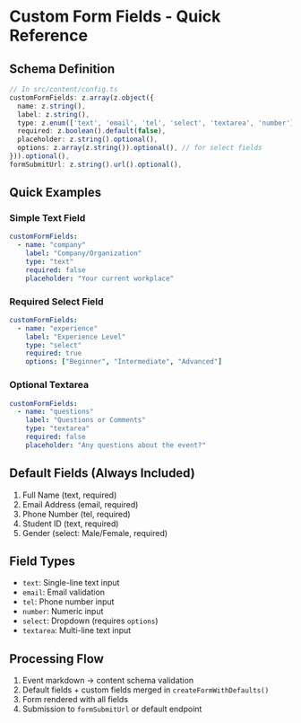 # Custom Form Fields - Quick Reference

## Schema Definition

```typescript
// In src/content/config.ts
customFormFields: z.array(z.object({
  name: z.string(),
  label: z.string(),
  type: z.enum(['text', 'email', 'tel', 'select', 'textarea', 'number']),
  required: z.boolean().default(false),
  placeholder: z.string().optional(),
  options: z.array(z.string()).optional(), // for select fields
})).optional(),
formSubmitUrl: z.string().url().optional(),
```

## Quick Examples

### Simple Text Field
```yaml
customFormFields:
  - name: "company"
    label: "Company/Organization"
    type: "text"
    required: false
    placeholder: "Your current workplace"
```

### Required Select Field
```yaml
customFormFields:
  - name: "experience"
    label: "Experience Level"
    type: "select"
    required: true
    options: ["Beginner", "Intermediate", "Advanced"]
```

### Optional Textarea
```yaml
customFormFields:
  - name: "questions"
    label: "Questions or Comments"
    type: "textarea"
    required: false
    placeholder: "Any questions about the event?"
```

## Default Fields (Always Included)
1. Full Name (text, required)
2. Email Address (email, required)  
3. Phone Number (tel, required)
4. Student ID (text, required)
5. Gender (select: Male/Female, required)

## Field Types
- `text`: Single-line text input
- `email`: Email validation
- `tel`: Phone number input
- `number`: Numeric input
- `select`: Dropdown (requires `options`)
- `textarea`: Multi-line text input

## Processing Flow
1. Event markdown → content schema validation
2. Default fields + custom fields merged in `createFormWithDefaults()`
3. Form rendered with all fields
4. Submission to `formSubmitUrl` or default endpoint
